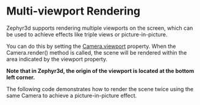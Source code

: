 # Multi-viewport Rendering

Zephyr3d supports rendering multiple viewports on the screen, which can be used to
achieve effects like triple views or picture-in-picture.

You can do this by setting the [Camera.viewport](/doc/markdown/./scene.camera.viewport)
property. When the Camera.render() method is called, the scene will be rendered within
the area indicated by the viewport property.

**Note that in Zephyr3d, the origin of the viewport is located at the bottom left corner.**

The following code demonstrates how to render the scene twice using the same Camera to
achieve a picture-in-picture effect.

<div class="showcase" case="tut-46"></div>